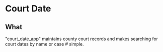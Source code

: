 Court Date
==========

What
----

"court_date_app" maintains county court records and makes searching for court dates by name or case # simple.


